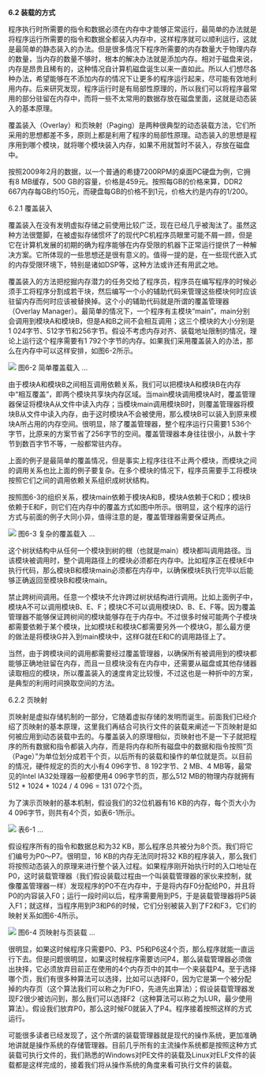 **6.2 装载的方式**

程序执行时所需要的指令和数据必须在内存中才能够正常运行，最简单的办法就是将程序运行所需要的指令和数据全都装入内存中，这样程序就可以顺利运行，这就是最简单的静态装入的办法。但是很多情况下程序所需要的内存数量大于物理内存的数量，当内存的数量不够时，根本的解决办法就是添加内存。相对于磁盘来说，内存是昂贵且稀有的，这种情况自计算机磁盘诞生以来一直如此。所以人们想尽各种办法，希望能够在不添加内存的情况下让更多的程序运行起来，尽可能有效地利用内存。后来研究发现，程序运行时是有局部性原理的，所以我们可以将程序最常用的部分驻留在内存中，而将一些不太常用的数据存放在磁盘里面，这就是动态装入的基本原理。

覆盖装入（Overlay）和页映射（Paging）是两种很典型的动态装载方法，它们所采用的思想都差不多，原则上都是利用了程序的局部性原理。动态装入的思想是程序用到哪个模块，就将哪个模块装入内存，如果不用就暂时不装入，存放在磁盘中。

按照2009年2月的数据，以一个普通的希捷7200RPM的桌面PC硬盘为例，它拥有8 MB缓存，500 GB的容量，价格是459元。按照每GB的价格来算，DDR2 667内存每GB约150元，而硬盘每GB的价格不到1元，价格大约是内存的1/200。

6.2.1 覆盖装入

覆盖装入在没有发明虚拟存储之前使用比较广泛，现在已经几乎被淘汰了。虽然这种方法很蹩脚，在被虚拟存储惯坏了的现代PC机程序员眼里可能不屑一顾，但是它在计算机发展的初期的确为程序能够在内存受限的机器下正常运行提供了一种解决方案。它所体现的一些思想还是很有意义的。值得一提的是，在一些现代嵌入式的内存受限环境下，特别是诸如DSP等，这种方法或许还有用武之地。

覆盖装入的方法把挖掘内存潜力的任务交给了程序员，程序员在编写程序的时候必须手工将程序分割成若干块，然后编写一个小的辅助代码来管理这些模块何时应该驻留内存而何时应该被替换掉。这个小的辅助代码就是所谓的覆盖管理器（Overlay Manager）。最简单的情况下，一个程序有主模块“main”，main分别会调用到模块A和模块B，但是A和B之间不会相互调用；这三个模块的大小分别是1 024字节、512字节和256字节。假设不考虑内存对齐、装载地址限制的情况，理论上运行这个程序需要有1 792个字节的内存。如果我们采用覆盖装入的办法，那么在内存中可以这样安排，如图6-2所示。

![](0-Assets/Epubook/程序员的自我修养：链接、装载与库%20(俞甲子%20石凡%20潘爱民)%20/images/Image00041.jpg) 图6-2 简单覆盖载入 …

由于模块A和模块B之间相互调用依赖关系，我们可以把模块A和模块B在内存中“相互覆盖”，即两个模块共享块内存区域。当main模块调用模块A时，覆盖管理器保证将模块A从文件中读入内存；当模块main调用模块B时，则覆盖管理器将模块B从文件中读入内存，由于这时模块A不会被使用，那么模块B可以装入到原来模块A所占用的内存空间。很明显，除了覆盖管理器，整个程序运行只需要1 536个字节，比原来的方案节省了256字节的空间。覆盖管理器本身往往很小，从数十字节到数百字节不等，一般都常驻内存。

上面的例子是最简单的覆盖情况，但是事实上程序往往不止两个模块，而模块之间的调用关系也比上面的例子要复杂。在多个模块的情况下，程序员需要手工将模块按照它们之间的调用依赖关系组织成树状结构。

按照图6-3的组织关系，模块main依赖于模块A和B，模块A依赖于C和D；模块B依赖于E和F，则它们在内存中的覆盖方式如图中所示。很明显，这个程序的运行方式与前面的例子大同小异，值得注意的是，覆盖管理器需要保证两点。

![](Image00145.jpg) 图6-3 复杂的覆盖载入 …

这个树状结构中从任何一个模块到树的根（也就是main）模块都叫调用路径。当该模块被调用时，整个调用路径上的模块必须都在内存中。比如程序正在模块E中执行代码，那么模块B和模块main必须都在内存中，以确保模块E执行完毕以后能够正确返回至模块B和模块main。

禁止跨树间调用。任意一个模块不允许跨过树状结构进行调用。比如上面例子中，模块A不可以调用模块B、E、F；模块C不可以调用模块D、B、E、F等。因为覆盖管理器不能够保证跨树间的模块能够存在于内存中。不过很多时候可能两个子模块都需要依赖于某个模块，比如模块E和模块C都需要另外一个模块G，那么最方便的做法是将模块G并入到main模块中，这样G就在E和C的调用路径上了。

当然，由于跨模块间的调用都需要经过覆盖管理器，以确保所有被调用到的模块都能够正确地驻留在内存，而且一旦模块没有在内存中，还需要从磁盘或其他存储器读取相应的模块，所以覆盖装入的速度肯定比较慢，不过这也是一种折中的方案，是典型的利用时间换取空间的方法。

6.2.2 页映射

页映射是虚拟存储机制的一部分，它随着虚拟存储的发明而诞生。前面我们已经介绍了页映射的基本原理，这里我们再结合可执行文件的装载来阐述一下页映射是如何被应用到动态装载中去的。与覆盖装入的原理相似，页映射也不是一下子就把程序的所有数据和指令都装入内存，而是将内存和所有磁盘中的数据和指令按照“页（Page）”为单位划分成若干个页，以后所有的装载和操作的单位就是页。以目前的情况，硬件规定的页的大小有4 096字节、8 192字节、2 MB、4 MB等，最常见的Intel IA32处理器一般都使用4 096字节的页，那么512 MB的物理内存就拥有512 * 1024 * 1024 / 4 096 = 131 072个页。

为了演示页映射的基本机制，假设我们的32位机器有16 KB的内存，每个页大小为4 096字节，则共有4个页，如表6-1所示。

![](0-Assets/Epubook/程序员的自我修养：链接、装载与库%20(俞甲子%20石凡%20潘爱民)%20/images/Image00136.jpg) 表6-1 …

假设程序所有的指令和数据总和为32 KB，那么程序总共被分为8个页。我们将它们编号为P0～P7。很明显，16 KB的内存无法同时将32 KB的程序装入，那么我们将按照动态装入的原理来进行整个装入过程。如果程序刚开始执行时的入口地址在P0，这时装载管理器（我们假设装载过程由一个叫装载管理器的家伙来控制，就像覆盖管理器一样）发现程序的P0不在内存中，于是将内存F0分配给P0，并且将P0的内容装入F0；运行一段时间以后，程序需要用到P5，于是装载管理器将P5装入F1；就这样，当程序用到P3和P6的时候，它们分别被装入到了F2和F3，它们的映射关系如图6-4所示。

![](Image00155.jpg) 图6-4 页映射与页装载 …

很明显，如果这时候程序只需要P0、P3、P5和P6这4个页，那么程序就能一直运行下去。但是问题很明显，如果这时候程序需要访问P4，那么装载管理器必须做出抉择，它必须放弃目前正在使用的4个内存页中的其中一个来装载P4。至于选择哪个页，我们有很多种算法可以选择，比如可以选择F0，因为它是第一个被分配掉的内存页（这个算法我们可以称之为FIFO，先进先出算法）；假设装载管理器发现F2很少被访问到，那么我们可以选择F2（这种算法可以称之为LUR，最少使用算法）。假设我们放弃P0，那么这时候F0就装入了P4。程序接着按照这样的方式运行。

可能很多读者已经发现了，这个所谓的装载管理器就是现代的操作系统，更加准确地讲就是操作系统的存储管理器。目前几乎所有的主流操作系统都是按照这种方式装载可执行文件的，我们熟悉的Windows对PE文件的装载及Linux对ELF文件的装载都是这样完成的，接着我们将从操作系统的角度来看可执行文件的装载。